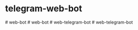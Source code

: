# telegram-web-bot
#   w e b - b o t  
 #   w e b - b o t  
 #   w e b - t e l e g r a m - b o t  
 #   w e b - t e l e g r a m - b o t  
 